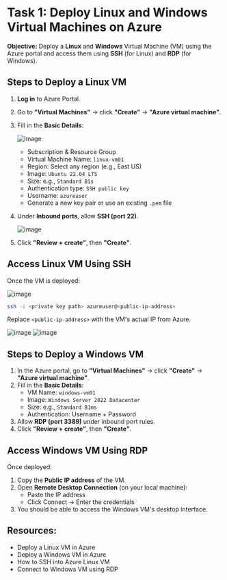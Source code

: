 # Task 1: Deploy Linux and Windows Virtual Machines on Azure

**Objective:**
Deploy a **Linux** and **Windows** Virtual Machine (VM) using the Azure portal and access them using **SSH** (for Linux) and **RDP** (for Windows).

## Steps to Deploy a Linux VM

1. **Log in** to Azure Portal.
2. Go to **"Virtual Machines"** → click **"Create"** → **"Azure virtual machine"**.
3. Fill in the **Basic Details**:

   ![image](https://github.com/user-attachments/assets/91b6134d-01f1-4d80-80c5-b98f9f8b197f)

   * Subscription & Resource Group
   * Virtual Machine Name: `linux-vm01`
   * Region: Select any region (e.g., East US)
   * Image: `Ubuntu 22.04 LTS`
   * Size: e.g., `Standard B1s`
   * Authentication type: `SSH public key`
   * Username: `azureuser`
   * Generate a new key pair or use an existing `.pem` file

5. Under **Inbound ports**, allow **SSH (port 22)**.

   ![image](https://github.com/user-attachments/assets/fd2da15b-7e6b-48bc-b679-7753f8326881)

   
7. Click **"Review + create"**, then **"Create"**.

## Access Linux VM Using SSH

Once the VM is deployed:

![image](https://github.com/user-attachments/assets/5ce53cb3-8878-47de-bd59-f6412ae699a8)


```bash
ssh -i <private key path> azureuser@<public-ip-address>
```

Replace `<public-ip-address>` with the VM's actual IP from Azure.

![image](https://github.com/user-attachments/assets/2f5c1882-b9f7-4122-8437-b311360d4045)
![image](https://github.com/user-attachments/assets/9eda8464-4dee-4cf7-aa08-4564a4dbbab2)

## Steps to Deploy a Windows VM

1. In the Azure portal, go to **"Virtual Machines"** → click **"Create"** → **"Azure virtual machine"**.
2. Fill in the **Basic Details**:
   * VM Name: `windows-vm01`
   * Image: `Windows Server 2022 Datacenter`
   * Size: e.g., `Standard B1ms`
   * Authentication: Username + Password
3. Allow **RDP (port 3389)** under inbound port rules.
4. Click **"Review + create"**, then **"Create"**.

## Access Windows VM Using RDP

Once deployed:
1. Copy the **Public IP address** of the VM.
2. Open **Remote Desktop Connection** (on your local machine):
   * Paste the IP address
   * Click Connect → Enter the credentials
3. You should be able to access the Windows VM's desktop interface.

## Resources:
* Deploy a Linux VM in Azure
* Deploy a Windows VM in Azure
* How to SSH into Azure Linux VM
* Connect to Windows VM using RDP
